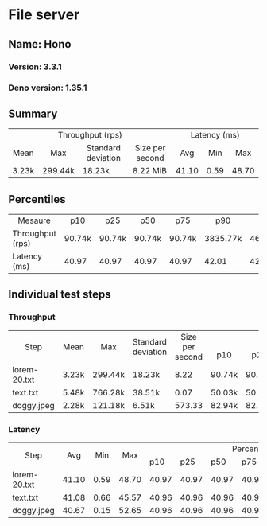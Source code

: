 # File server
## Name: Hono 

### Version: 3.3.1
### Deno version: 1.35.1

## Summary
<table>
<tr>
    <td align="center" colspan="4">Throughput (rps)</td>
    <td align="center" colspan="3">Latency (ms)</td>
</tr>
<tr>
    <td align="center">Mean</td>
    <td align="center">Max</td>
    <td align="center">Standard deviation</td>
    <td align="center">Size per second</td>
    <td align="center">Avg</td>
    <td align="center">Min</td>
    <td align="center">Max</td>
</tr>
<tr>
    <td>3.23k</td>
    <td>299.44k</td>
    <td>18.23k</td>
    <td>8.22 MiB</td>
    <td>41.10</td>
    <td>0.59</td>
    <td>48.70</td>
</tr>
</table>

## Percentiles

<table>
<tr>
  <td align="center">Mesaure</td>
  <td align="center">p10</td>
  <td align="center">p25</td>
  <td align="center">p50</td>
  <td align="center">p75</td>
  <td align="center">p90</td>
  <td align="center">p95</td>
  <td align="center">p99</td>
</tr>
<tr>
  <td>Throughput (rps)</td>
  <td>90.74k</td>
  <td>90.74k</td>
  <td>90.74k</td>
  <td>90.74k</td>
  <td>3835.77k</td>
  <td>4686.79k</td>
  <td>7048.57k</td>
</tr>
<tr>
  <td>Latency (ms)</td>
  <td>40.97</td>
  <td>40.97</td>
  <td>40.97</td>
  <td>40.97</td>
  <td>42.01</td>
  <td>42.04</td>
  <td>43.01</td>
</tr>
</table>

## Individual test steps

### Throughput

<table>
<tr>
  <td align="center" rowspan="2">Step</td>
  <td align="center" rowspan="2">Mean</td>
  <td align="center" rowspan="2">Max</td>
  <td align="center" rowspan="2">Standard deviation</td>
  <td align="center" rowspan="2">Size per second</td>
  <td align="center" colspan="7">Percentiles</td>
</tr>
<tr>
  <!-- still Step -->
  <!-- still Mean -->
  <!-- still Max -->
  <!-- still Standard deviation -->
  <!-- still Size per second -->
  <td align="center">p10</td>
  <td align="center">p25</td>
  <td align="center">p50</td>
  <td align="center">p75</td>
  <td align="center">p90</td>
  <td align="center">p95</td>
  <td align="center">p99</td>
</tr>
<tr>
  <td>lorem-20.txt</td>
  <td>3.23k</td>
  <td>299.44k</td>
  <td>18.23k</td>
  <td>8.22</td>
  <td>90.74k</td>
  <td>90.74k</td>
  <td>90.74k</td>
  <td>90.74k</td>
  <td>3835.77k</td>
  <td>4686.79k</td>
  <td>7048.57k</td>
</tr><tr>
  <td>text.txt</td>
  <td>5.48k</td>
  <td>766.28k</td>
  <td>38.51k</td>
  <td>0.07</td>
  <td>50.03k</td>
  <td>50.03k</td>
  <td>50.03k</td>
  <td>50.03k</td>
  <td>5354.14k</td>
  <td>6276.22k</td>
  <td>98538.60k</td>
</tr><tr>
  <td>doggy.jpeg</td>
  <td>2.28k</td>
  <td>121.18k</td>
  <td>6.51k</td>
  <td>573.33</td>
  <td>82.94k</td>
  <td>82.94k</td>
  <td>82.94k</td>
  <td>82.94k</td>
  <td>3887.10k</td>
  <td>4671.40k</td>
  <td>6647.45k</td>
</tr></table>

### Latency

<table>
<tr>
  <td align="center" rowspan="2">Step</td>
  <td align="center" rowspan="2">Avg</td>
  <td align="center" rowspan="2">Min</td>
  <td align="center" rowspan="2">Max</td>
  <td align="center" colspan="7">Percentiles</td>
</tr>
<tr>
  <!-- still Avg -->
  <!-- still Min -->
  <!-- still Max -->
  <td>p10</td>
  <td>p25</td>
  <td>p50</td>
  <td>p75</td>
  <td>p90</td>
  <td>p95</td>
  <td>p99</td>
</tr>
<tr>
  <td>lorem-20.txt</td>
  <td>41.10</td>
  <td>0.59</td>
  <td>48.70</td>
  <td>40.97</td>
  <td>40.97</td>
  <td>40.97</td>
  <td>40.97</td>
  <td>42.01</td>
  <td>42.04</td>
  <td>43.01</td>
</tr><tr>
  <td>text.txt</td>
  <td>41.08</td>
  <td>0.66</td>
  <td>45.57</td>
  <td>40.96</td>
  <td>40.96</td>
  <td>40.96</td>
  <td>40.96</td>
  <td>42.01</td>
  <td>42.04</td>
  <td>42.94</td>
</tr><tr>
  <td>doggy.jpeg</td>
  <td>40.67</td>
  <td>0.15</td>
  <td>52.65</td>
  <td>40.96</td>
  <td>40.96</td>
  <td>40.96</td>
  <td>40.96</td>
  <td>42.03</td>
  <td>42.10</td>
  <td>43.08</td>
</tr></table>